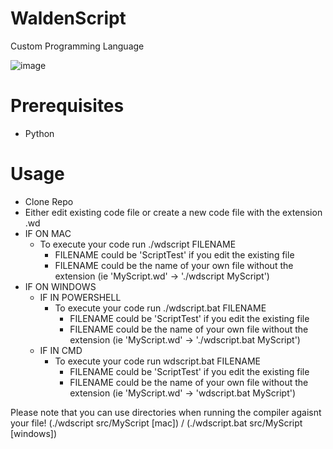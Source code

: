 # WaldenScript
Custom Programming Language

![image](https://user-images.githubusercontent.com/20080981/175465045-e68ee66a-bc5b-4275-bc73-6b4173a2de6f.png)

# Prerequisites
- Python

# Usage
- Clone Repo
- Either edit existing code file or create a new code file with the extension .wd
- IF ON MAC
    - To execute your code run ./wdscript FILENAME
        - FILENAME could be 'ScriptTest' if you edit the existing file
        - FILENAME could be the name of your own file without the extension (ie 'MyScript.wd' -> './wdscript MyScript')
- IF ON WINDOWS
    - IF IN POWERSHELL
        - To execute your code run ./wdscript.bat FILENAME
            - FILENAME could be 'ScriptTest' if you edit the existing file
            - FILENAME could be the name of your own file without the extension (ie 'MyScript.wd' -> './wdscript.bat MyScript')
    - IF IN CMD
        - To execute your code run wdscript.bat FILENAME
            - FILENAME could be 'ScriptTest' if you edit the existing file
            - FILENAME could be the name of your own file without the extension (ie 'MyScript.wd' -> 'wdscript.bat MyScript')
            
Please note that you can use directories when running the compiler agaisnt your file! (./wdscript src/MyScript [mac]) / (./wdscript.bat src/MyScript [windows])
